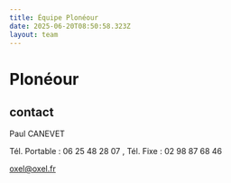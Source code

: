 ```yaml
---
title: Équipe Plonéour 
date: 2025-06-20T08:50:58.323Z
layout: team
---
```


# Plonéour 



## contact 

Paul CANEVET

Tél. Portable : 06 25 48 28 07 , Tél. Fixe : 02 98 87 68 46

oxel@oxel.fr

